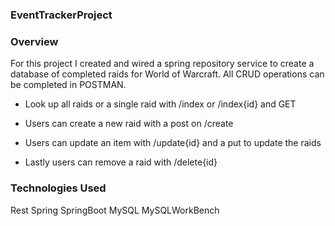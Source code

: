 ### EventTrackerProject

### Overview
For this project I created and wired a spring repository service to create a database of completed raids for World of Warcraft. All CRUD operations can be completed in POSTMAN.

* Look up all raids or a single raid with /index or /index{id} and GET

* Users can create a new raid with a post on /create

* Users can update an item with /update{id} and a put to update the raids

* Lastly users can remove a raid with /delete{id}


### Technologies Used

Rest
Spring
SpringBoot
MySQL
MySQLWorkBench
